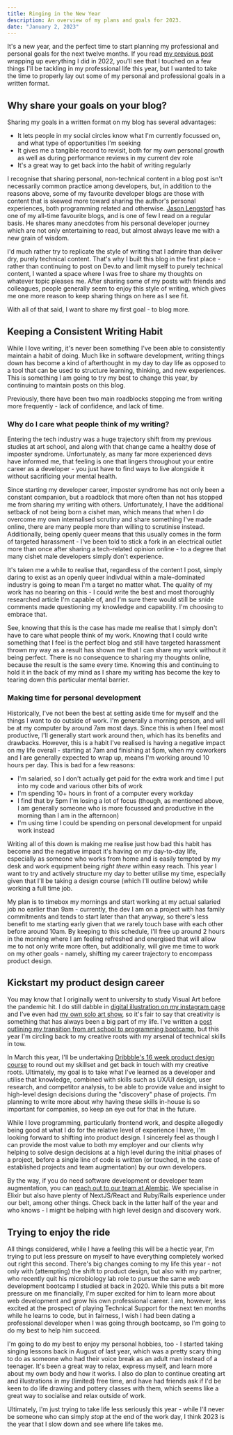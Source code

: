 ```yaml
---
title: Ringing in the New Year
description: An overview of my plans and goals for 2023.
date: "January 2, 2023"
---
```


It's a new year, and the perfect time to start planning my professional and personal goals for the next twelve months. If you read [my previous post](/posts/2022_retrospective) wrapping up everything I did in 2022, you'll see that I touched on a few things I'll be tackling in my professional life this year, but I wanted to take the time to properly lay out some of my personal and professional goals in a written format.

## Why share your goals on your blog?

Sharing my goals in a written format on my blog has several advantages:

- It lets people in my social circles know what I'm currently focussed on, and what type of opportunities I'm seeking
- It gives me a tangible record to revisit, both for my own personal growth as well as during performance reviews in my current dev role
- It's a great way to get back into the habit of writing regularly

I recognise that sharing personal, non-technical content in a blog post isn't necessarily common practice among developers, but, in addition to the reasons above, some of my favourite developer blogs are those with content that is skewed more toward sharing the author's personal experiences, both programming related and otherwise. [Jason Lengstorf](https://www.jason.af/posts/) has one of my all-time favourite blogs, and is one of few I read on a regular basis. He shares many anecdotes from his personal developer journey which are not only entertaining to read, but almost always leave me with a new grain of wisdom.

I'd much rather try to replicate the style of writing that I admire than deliver dry, purely technical content. That's why I built this blog in the first place - rather than continuing to post on Dev.to and limit myself to purely technical content, I wanted a space where I was free to share my thoughts on whatever topic pleases me. After sharing some of my posts with friends and colleagues, people generally seem to enjoy this style of writing, which gives me one more reason to keep sharing things on here as I see fit.

With all of that said, I want to share my first goal - to blog more.

## Keeping a Consistent Writing Habit

While I love writing, it's never been something I've been able to consistently maintain a habit of doing. Much like in software development, writing things down has become a kind of afterthought in my day to day life as opposed to a tool that can be used to structure learning, thinking, and new experiences. This is something I am going to try my best to change this year, by continuing to maintain posts on this blog.

Previously, there have been two main roadblocks stopping me from writing more frequently - lack of confidence, and lack of time.

### Why do I care what people think of my writing?

Entering the tech industry was a huge trajectory shift from my previous studies at art school, and along with that change came a healthy dose of imposter syndrome. Unfortunately, as many far more experienced devs have informed me, that feeling is one that lingers throughout your entire career as a developer - you just have to find ways to live alongside it without sacrificing your mental health.

Since starting my developer career, imposter syndrome has not only been a constant companion, but a roadblock that more often than not has stopped me from sharing my writing with others. Unfortunately, I have the additional setback of not being born a cishet man, which means that when I _do_ overcome my own internalised scrutiny and share something I've made online, there are many people more than willing to scrutinise instead. Additionally, being openly queer means that this usually comes in the form of targeted harassment - I've been told to stick a fork in an electrical outlet more than once after sharing a tech-related opinion online - to a degree that many cishet male developers simply don't experience.

It's taken me a while to realise that, regardless of the content I post, simply daring to exist as an openly queer indivdual within a male-dominated industry is going to mean I'm a target no matter what. The quality of my work has no bearing on this - I could write the best and most thoroughly researched article I'm capable of, and I'm sure there would still be snide comments made questioning my knowledge and capability. I'm choosing to embrace that.

See, knowing that this is the case has made me realise that I simply don't have to care what people think of my work. Knowing that I could write something that I feel is the perfect blog and still have targeted harassment thrown my way as a result has shown me that I can share my work without it being perfect. There is no consequence to sharing my thoughts online, because the result is the same every time. Knowing this and continuing to hold it in the back of my mind as I share my writing has become the key to tearing down this particular mental barrier.

### Making time for personal development

Historically, I've not been the best at setting aside time for myself and the things I want to do outside of work. I'm generally a morning person, and will be at my computer by around 7am most days. Since this is when I feel most productive, I'll generally start work around then, which has its benefits and drawbacks. However, this is a habit I've realised is having a negative impact on my life overall - starting at 7am and finishing at 5pm, when my coworkers and I are generally expected to wrap up, means I'm working around 10 hours per day. This is bad for a few reasons:

- I'm salaried, so I don't actually get paid for the extra work and time I put into my code and various other bits of work
- I'm spending 10+ hours in front of a computer every workday
- I find that by 5pm I'm losing a lot of focus (though, as mentioned above, I am generally someone who is more focussed and productive in the morning than I am in the afternoon)
- I'm using time I could be spending on personal development for unpaid work instead

Writing all of this down is making me realise just how bad this habit has become and the negative impact it's having on my day-to-day life, especially as someone who works from home and is easily tempted by my desk and work equipment being _right there_ within easy reach. This year I want to try and actively structure my day to better utilise my time, especially given that I'll be taking a design course (which I'll outline below) while working a full time job.

My plan is to timebox my mornings and start working at my actual salaried job no earlier than 9am - currently, the dev I am on a project with has family commitments and tends to start later than that anyway, so there's less benefit to me starting early given that we rarely touch base with each other before around 10am. By keeping to this schedule, I'll free up around 2 hours in the morning where I am feeling refreshed and energised that will allow me to not only write more often, but additionally, will give me time to work on my other goals - namely, shifting my career trajectory to encompass product design.

## Kickstart my product design career

You may know that I originally went to university to study Visual Art before the pandemic hit. I do still dabble in [digital illustration on my instagram page](https://www.instagram.com/theosaurus_art/) and I've even had [my own solo art show](https://www.gaffa.com.au/exhibition/an-ornithologists-guide-to-people-watching), so it's fair to say that creativity is something that has always been a big part of my life. I've written a [post outlining my transition from art school to programming bootcamp](/posts/a_tale_of_bootcamp_and_blogging.md), but this year I'm circling back to my creative roots with my arsenal of technical skills in tow.

In March this year, I'll be undertaking [Dribbble's 16 week product design course](https://dribbble.com/courses/product-design) to round out my skillset and get back in touch with my creative roots. Ultimately, my goal is to take what I've learned as a developer and utilise that knowledge, combined with skills such as UX/UI design, user research, and competitor analysis, to be able to provide value and insight to high-level design decisions during the "discovery" phase of projects. I'm planning to write more about why having these skills in-house is so important for companies, so keep an eye out for that in the future.

While I love programming, particularly frontend work, and despite allegedly being good at what I do for the relative level of experience I have, I'm looking forward to shifting into product design. I sincerely feel as though I can provide the most value to both my employer and our clients why helping to solve design decisions at a high level during the initial phases of a project, before a single line of code is written (or touched, in the case of established projects and team augmentation) by our own developers.

By the way, if you do need software development or developer team augmentation, you can [reach out to our team at Alembic](https://alembic.com.au/contact). We specialise in Elixir but also have plenty of NextJS/React and Ruby/Rails experience under our belt, among other things. Check back in the latter half of the year and who knows - I might be helping with high level design and discovery work.

## Trying to enjoy the ride

All things considered, while I have a feeling this will be a hectic year, I'm trying to put less pressure on myself to have everything completely worked out right this second. There's big changes coming to my life this year - not only with (attempting) the shift to product design, but also with my partner, who recently quit his microbiology lab role to pursue the same web development bootcamp I studied at back in 2020. While this puts a bit more pressure on me financially, I'm super excited for him to learn more about web development and grow his own professional career. I am, however, less excited at the prospect of playing Technical Support for the next ten months while he learns to code, but in fairness, I wish I had been dating a professional developer when I was going through bootcamp, so I'm going to do my best to help him succeed.

I'm going to do my best to enjoy my personal hobbies, too - I started taking singing lessons back in August of last year, which was a pretty scary thing to do as someone who had their voice break as an adult man instead of a teenager. It's been a great way to relax, express myself, and learn more about my own body and how it works. I also do plan to continue creating art and illustrations in my (limited) free time, and have had friends ask if I'd be keen to do life drawing and pottery classes with them, which seems like a great way to socialise and relax outside of work.

Ultimately, I'm just trying to take life less seriously this year - while I'll never be someone who can simply _stop_ at the end of the work day, I think 2023 is the year that I slow down and see where life takes me.
